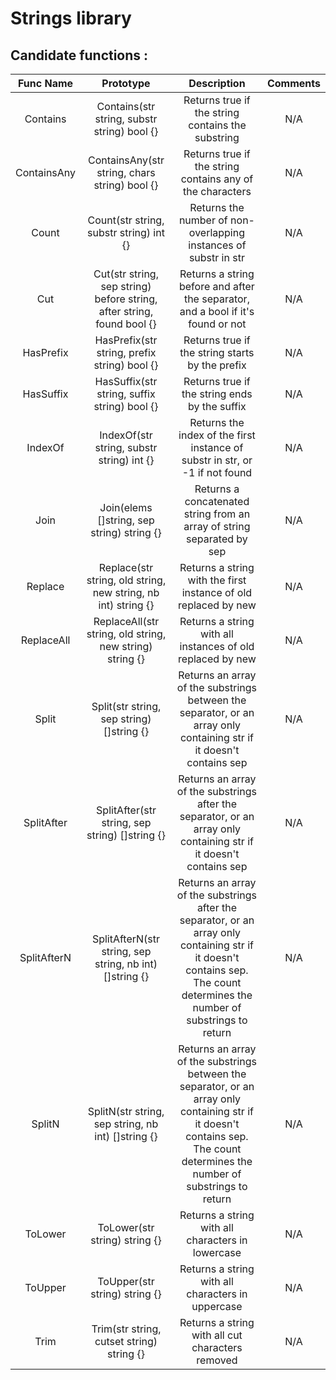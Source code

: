 # Strings library

## Candidate functions :

|  Func Name  |                               Prototype                                |                                                                                  Description                                                                                  | Comments |
|:-----------:|:----------------------------------------------------------------------:|:-----------------------------------------------------------------------------------------------------------------------------------------------------------------------------:|:--------:|
|  Contains   |              Contains(str string, substr string) bool {}               |                                                               Returns true if the string contains the substring                                                               |    N/A   |
| ContainsAny |             ContainsAny(str string, chars string) bool {}              |                                                           Returns true if the string contains any of the characters                                                           |    N/A   |
|    Count    |                Count(str string, substr string) int {}                 |                                                       Returns the number of non-overlapping instances of substr in str                                                        |    N/A   |
|     Cut     | Cut(str string, sep string) before string, after string, found bool {} |                                               Returns a string before and after the separator, and a bool if it's found or not                                                |    N/A   |
|  HasPrefix  |              HasPrefix(str string, prefix string) bool {}              |                                                                Returns true if the string starts by the prefix                                                                |    N/A   |
|  HasSuffix  |              HasSuffix(str string, suffix string) bool {}              |                                                                 Returns true if the string ends by the suffix                                                                 |    N/A   |
|   IndexOf   |               IndexOf(str string, substr string) int {}                |                                                 Returns the index of the first instance of substr in str, or -1 if not found                                                  |    N/A   |
|    Join     |               Join(elems []string, sep string) string {}               |                                                    Returns a concatenated string from an array of string separated by sep                                                     |    N/A   |
|   Replace   |     Replace(str string, old string, new string, nb int) string {}      |                                                        Returns a string with the first instance of old replaced by new                                                        |    N/A   |
| ReplaceAll  |        ReplaceAll(str string, old string, new string) string {}        |                                                          Returns a string with all instances of old replaced by new                                                           |    N/A   |
|    Split    |               Split(str string, sep string) []string {}                |                             Returns an array of the substrings between the separator, or an array only containing str if it doesn't contains sep                              |    N/A   |
| SplitAfter  |             SplitAfter(str string, sep string) []string {}             |                              Returns an array of the substrings after the separator, or an array only containing str if it doesn't contains sep                               |    N/A   |
| SplitAfterN |        SplitAfterN(str string, sep string, nb int) []string {}         |  Returns an array of the substrings after the separator, or an array only containing str if it doesn't contains sep. The count determines the number of substrings to return  |    N/A   |
|   SplitN    |           SplitN(str string, sep string, nb int) []string {}           | Returns an array of the substrings between the separator, or an array only containing str if it doesn't contains sep. The count determines the number of substrings to return |    N/A   |
|   ToLower   |                     ToLower(str string) string {}                      |                                                               Returns a string with all characters in lowercase                                                               |    N/A   |
|   ToUpper   |                     ToUpper(str string) string {}                      |                                                               Returns a string with all characters in uppercase                                                               |    N/A   |
|    Trim     |               Trim(str string, cutset string) string {}                |                                                               Returns a string with all cut characters removed                                                                |    N/A   |
